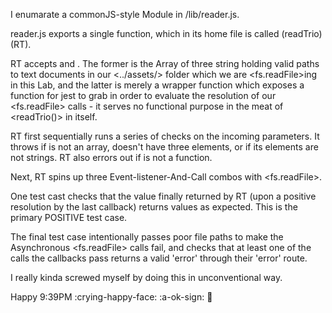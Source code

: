 I enumarate a commonJS-style Module in /lib/reader.js.

reader.js exports a single function, which in its home file is called (readTrio) (RT).

RT accepts <paths> and <callback>. The former is the Array of three string holding valid paths to text documents in our <../assets/> folder which we are <fs.readFile>ing in this Lab, and the latter is merely a wrapper function which exposes a function for jest to grab in order to evaluate the resolution of our <fs.readFile> calls - it serves no functional purpose in the meat of <readTrio()> in itself.

RT first sequentially runs a series of checks on the incoming parameters. It throws if <path> is not an array, doesn't have three elements, or if its elements are not strings. RT also errors out if <callback> is not a function.

Next, RT spins up three Event-listener-And-Call combos with <fs.readFile>.

One test cast checks that the value finally returned by RT (upon a positive resolution by the last callback) returns values as expected. This is the primary POSITIVE test case.

The final test case intentionally passes poor file paths to make the Asynchronous <fs.readFile> calls fail, and checks that at least one of the calls the callbacks pass returns a valid 'error' through their 'error' route.

I really kinda screwed myself by doing this in unconventional way.

Happy 9:39PM :crying-happy-face: :a-ok-sign: :gun:

